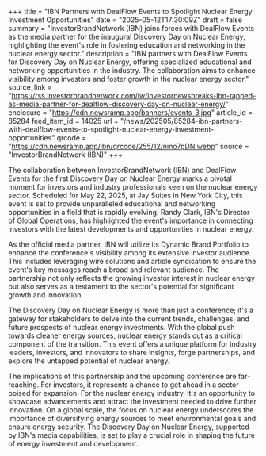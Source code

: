 +++
title = "IBN Partners with DealFlow Events to Spotlight Nuclear Energy Investment Opportunities"
date = "2025-05-12T17:30:09Z"
draft = false
summary = "InvestorBrandNetwork (IBN) joins forces with DealFlow Events as the media partner for the inaugural Discovery Day on Nuclear Energy, highlighting the event's role in fostering education and networking in the nuclear energy sector."
description = "IBN partners with DealFlow Events for Discovery Day on Nuclear Energy, offering specialized educational and networking opportunities in the industry. The collaboration aims to enhance visibility among investors and foster growth in the nuclear energy sector."
source_link = "https://rss.investorbrandnetwork.com/iw/investornewsbreaks-ibn-tapped-as-media-partner-for-dealflow-discovery-day-on-nuclear-energy/"
enclosure = "https://cdn.newsramp.app/banners/events-3.jpg"
article_id = 85284
feed_item_id = 14025
url = "/news/202505/85284-ibn-partners-with-dealflow-events-to-spotlight-nuclear-energy-investment-opportunities"
qrcode = "https://cdn.newsramp.app/ibn/qrcode/255/12/nino7pDN.webp"
source = "InvestorBrandNetwork (IBN)"
+++

<p>The collaboration between InvestorBrandNetwork (IBN) and DealFlow Events for the first Discovery Day on Nuclear Energy marks a pivotal moment for investors and industry professionals keen on the nuclear energy sector. Scheduled for May 22, 2025, at Jay Suites in New York City, this event is set to provide unparalleled educational and networking opportunities in a field that is rapidly evolving. Randy Clark, IBN's Director of Global Operations, has highlighted the event's importance in connecting investors with the latest developments and opportunities in nuclear energy.</p><p>As the official media partner, IBN will utilize its Dynamic Brand Portfolio to enhance the conference's visibility among its extensive investor audience. This includes leveraging wire solutions and article syndication to ensure the event's key messages reach a broad and relevant audience. The partnership not only reflects the growing investor interest in nuclear energy but also serves as a testament to the sector's potential for significant growth and innovation.</p><p>The Discovery Day on Nuclear Energy is more than just a conference; it's a gateway for stakeholders to delve into the current trends, challenges, and future prospects of nuclear energy investments. With the global push towards cleaner energy sources, nuclear energy stands out as a critical component of the transition. This event offers a unique platform for industry leaders, investors, and innovators to share insights, forge partnerships, and explore the untapped potential of nuclear energy.</p><p>The implications of this partnership and the upcoming conference are far-reaching. For investors, it represents a chance to get ahead in a sector poised for expansion. For the nuclear energy industry, it's an opportunity to showcase advancements and attract the investment needed to drive further innovation. On a global scale, the focus on nuclear energy underscores the importance of diversifying energy sources to meet environmental goals and ensure energy security. The Discovery Day on Nuclear Energy, supported by IBN's media capabilities, is set to play a crucial role in shaping the future of energy investment and development.</p>